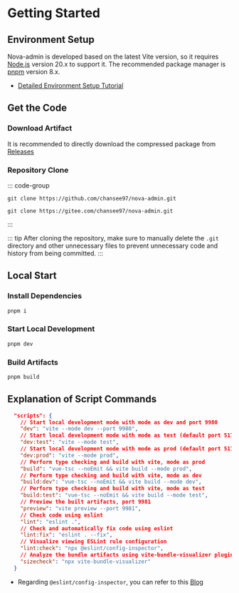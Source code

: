 # Getting Started

## Environment Setup

Nova-admin is developed based on the latest Vite version, so it requires [Node.js](https://nodejs.org/en/) version 20.x to support it. The recommended package manager is [pnpm](https://pnpm.io/) version 8.x.

- [Detailed Environment Setup Tutorial](/dev/nodejs)

## Get the Code

### Download Artifact

It is recommended to directly download the compressed package from [Releases](https://github.com/chansee97/nova-admin/releases)

### Repository Clone

::: code-group

```shell [GitHub]
git clone https://github.com/chansee97/nova-admin.git
```

```shell [Gitee]
git clone https://gitee.com/chansee97/nova-admin.git
```

:::

::: tip
After cloning the repository, make sure to manually delete the `.git` directory and other unnecessary files to prevent unnecessary code and history from being committed.
:::

## Local Start

### Install Dependencies

```bash
pnpm i
```

### Start Local Development

```bash
pnpm dev
```

### Build Artifacts

```bash
pnpm build
```

## Explanation of Script Commands

```json
  "scripts": {
    // Start local development mode with mode as dev and port 9980
    "dev": "vite --mode dev --port 9980",
    // Start local development mode with mode as test (default port 5173)
    "dev:test": "vite --mode test",
    // Start local development mode with mode as prod (default port 5173)
    "dev:prod": "vite --mode prod",
    // Perform type checking and build with vite, mode as prod
    "build": "vue-tsc --noEmit && vite build --mode prod",
    // Perform type checking and build with vite, mode as dev
    "build:dev": "vue-tsc --noEmit && vite build --mode dev",
    // Perform type checking and build with vite, mode as test
    "build:test": "vue-tsc --noEmit && vite build --mode test",
    // Preview the built artifacts, port 9981
    "preview": "vite preview --port 9981",
    // Check code using eslint
    "lint": "eslint .",
    // Check and automatically fix code using eslint
    "lint:fix": "eslint . --fix",
    // Visualize viewing ESLint rule configuration
    "lint:check": "npx @eslint/config-inspector",
    // Analyze the bundle artifacts using vite-bundle-visualizer plugin
    "sizecheck": "npx vite-bundle-visualizer"
  }
```

- Regarding `@eslint/config-inspector`, you can refer to this [Blog](https://eslint.org/blog/2024/04/eslint-config-inspector/)
